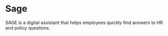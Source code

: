 # Sage

SAGE is a digital assistant that helps employees quickly find answers to HR and policy questions.